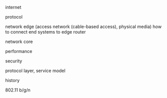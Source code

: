 internet

protocol

network edge (access network (cable-based access), physical media) how to connect end systems to edge router

network core

performance

security

protocol layer, service model

history

802.11 b/g/n
